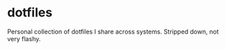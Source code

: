# dotfiles

Personal collection of dotfiles I share across systems. Stripped down, not very flashy.

